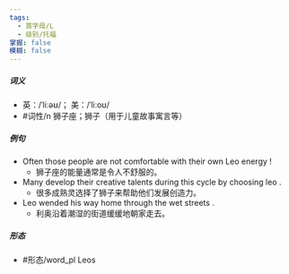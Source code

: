 ```yaml
---
tags:
  - 首字母/L
  - 级别/托福
掌握: false
模糊: false
---
```

##### 词义
- 英：/ˈliːəʊ/； 美：/ˈliːoʊ/
- #词性/n  狮子座；狮子（用于儿童故事寓言等）
##### 例句
- Often those people are not comfortable with their own Leo energy !
	- 狮子座的能量通常是令人不舒服的。
- Many develop their creative talents during this cycle by choosing leo .
	- 很多成熟灵选择了狮子来帮助他们发展创造力。
- Leo wended his way home through the wet streets .
	- 利奥沿着潮湿的街道缓缓地朝家走去。
##### 形态
- #形态/word_pl Leos

